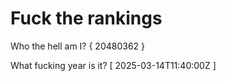 # Fuck the rankings

Who the hell am I?
{ 20480362 }

What fucking year is it?
[ 2025-03-14T11:40:00Z ]
